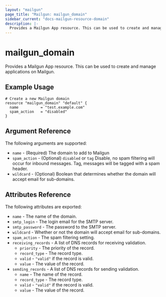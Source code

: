 ```yaml
---
layout: "mailgun"
page_title: "Mailgun: mailgun_domain"
sidebar_current: "docs-mailgun-resource-domain"
description: |-
  Provides a Mailgun App resource. This can be used to create and manage applications on Mailgun.
---
```


# mailgun\_domain

Provides a Mailgun App resource. This can be used to
create and manage applications on Mailgun.

## Example Usage

```hcl
# Create a new Mailgun domain
resource "mailgun_domain" "default" {
  name          = "test.example.com"
  spam_action   = "disabled"
}
```

## Argument Reference

The following arguments are supported:

* `name` - (Required) The domain to add to Mailgun
* `spam_action` - (Optional) `disabled` or `tag` Disable, no spam
    filtering will occur for inbound messages. Tag, messages
    will be tagged with a spam header.
* `wildcard` - (Optional) Boolean that determines whether
    the domain will accept email for sub-domains.

## Attributes Reference

The following attributes are exported:

* `name` - The name of the domain.
* `smtp_login` - The login email for the SMTP server.
* `smtp_password` - The password to the SMTP server.
* `wildcard` - Whether or not the domain will accept email for sub-domains.
* `spam_action` - The spam filtering setting.
* `receiving_records` - A list of DNS records for receiving validation.
    * `priority` - The priority of the record.
    * `record_type` - The record type.
    * `valid` - `"valid"` if the record is valid.
    * `value` - The value of the record.
* `sending_records` - A list of DNS records for sending validation.
    * `name` - The name of the record.
    * `record_type` - The record type.
    * `valid` - `"valid"` if the record is valid.
    * `value` - The value of the record.

